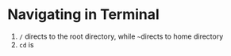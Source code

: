 # Navigating in Terminal

1. `/` directs to the root directory, while `~`directs to home directory
2. `cd` is 